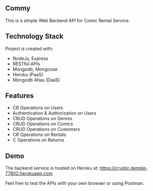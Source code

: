## Commy

This is a simple Web Backend API for Comic Rental Service.

## Technology Stack

Project is created with:

- NodeJs, Express
- RESTful APIs
- Mongodb, Mongoose
- Heroku (PaaS)
- Mongodb Atlas (DaaS)

## Features

- CR Operations on Users
- Authentication & Authorization on Users
- CRUD Operations on Genres
- CRUD Operations on Comics
- CRUD Operations on Customers
- CR Operations on Rentals
- C Operations on Returns

## Demo

The backend service is hosted on Heroku at:
https://cryptic-temple-77802.herokuapp.com

Feel free to test the APIs with your own browser or using Postman.
